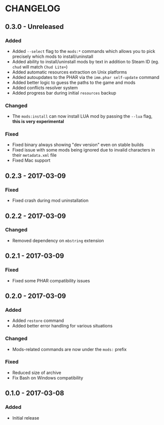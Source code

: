 # CHANGELOG

## 0.3.0 - Unreleased
### Added
- Added `--select` flag to the `mods:*` commands which allows you to pick precisely which mods to install/uninstall
- Added ability to install/uninstall mods by text in addition to Steam ID (eg. `chud` will match `Chud Lite+`)
- Added automatic resources extraction on Unix platforms
- Added autoupdates to the PHAR via the `imm.phar self-update` command
- Added better logic to guess the paths to the game and mods
- Added conflicts resolver system
- Added progress bar during initial `resources` backup

### Changed
- The `mods:install` can now install LUA mod by passing the `--lua` flag, **this is very experimental**

### Fixed
- Fixed binary always showing "dev version" even on stable builds
- Fixed issue with some mods being ignored due to invalid characters in their `metadata.xml` file
- Fixed Mac support

## 0.2.3 - 2017-03-09
### Fixed
- Fixed crash during mod uninstallation

## 0.2.2 - 2017-03-09
### Changed
- Removed dependency on `mbstring` extension

## 0.2.1 - 2017-03-09
### Fixed
- Fixed some PHAR compatibility issues

## 0.2.0 - 2017-03-09
### Added
- Added `restore` command
- Added better error handling for various situations

### Changed
- Mods-related commands are now under the `mods:` prefix

### Fixed
- Reduced size of archive
- Fix Bash on Windows compatibility

## 0.1.0 - 2017-03-08
### Added
- Initial release